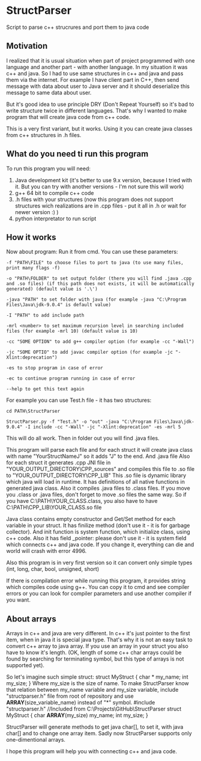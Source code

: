 # StructParser
Script to parse c++ strucrures and port them to java code

## Motivation
I realized that it is usual situation when part of project programmed with one language and another part - with another language. In my situation it was c++ and java.
So I had to use same structures in c++ and java and pass them via the internet. For example I have client part in C++, then send message with data about user to Java server 
and it should deserialize this message to same data about user.

But it's good idea to use principle DRY (Don't Repeat Yourself) so it's bad to write structure twice in different languages. That's why I wanted to make program that will
create java code from c++ code.

This is a very first variant, but it works. Using it you can create java classes from c++ structures in .h files.

## What do you need ti run this program

To run this program you will need:
1. Java development kit (it's better to use 9.x version, because I tried with it. But you can try with another versions - I'm not sure this will work)
2. g++ 64 bit to compile c++ code
3. .h files with your structures (now this program does not support structures wich realizations are in .cpp files - put it all in .h or wait for newer version :) )
4. python interpretator to run script


## How it works

Now about program:
Run it from cmd. You can use these parameters:

	-f "PATH\FILE" to choose files to port to java (to use many files, print many flags -f)
	
	-o "PATH\FOLDER" to set output folder (there you will find .java .cpp and .so files) (if this path does not exists, it will be automatically generated) (default value is '.\')
	
	-java "PATH" to set folder with java (for example -java "C:\Program Files\Java\jdk-9.0.4" is default value)
	
	-I "PATH" to add include path
	
	-mrl <number> to set maximum recursion level in searching included files (for example -mrl 10) (default value is 10)
	
	-cc "SOME OPTION" to add g++ compiler option (for example -cc "-Wall")
	
	-jc "SOME OPTIO" to add javac compiler option (for example -jc "-Xlint:deprecation")
	
	-es to stop program in case of error
	
	-ec to continue program running in case of error
	
	--help to get this text again

For example you can use Test.h file - it has two structures:

	cd PATH\StructParser
	
	StructParser.py -f "Test.h" -o "out" -java "C:\Program Files\Java\jdk-9.0.4" -I include -cc "-Wall" -jc "-Xlint:deprecation" -es -mrl 5

This will do all work. Then in folder out you will find .java files.

This program will parse each file and for each struct it will create java class with name "YourStructNameJ" so it adds "J" to the end. And .java file
Also for each struct it generates .cpp JNI file in "YOUR_OUTPUT_DIRECTORY\CPP_sources" and compiles this file to .so file to "YOUR_OUTPUT_DIRECTORY\CPP_LIB"
This .so file is dynamic library which java will load in runtime. It has definitions of all native functions in generated java class. 
Also it compiles .java files to .class files. If you move you .class or .java files, don't forget to move .so files the same way. So if you have C:\PATH\YOUR_CLASS.class,
you also have to have C:\PATH\CPP_LIB\YOUR_CLASS.so file

Java class contains empty constructor and Get/Set method for each variable in your struct. It has finilize method (don't use it - it is for garbage collector).
And init function is system function, which initialize class, using c++ code.
Also it has field _pointer: please don't use it - it is system field which
connects c++ and java code. If you change it, everything can die and world will crash with error 4996.

Also this program is in very first version so it can convert only simple types (int, long, char, bool, unsigned, short)

If there is compilation error while running this program, it provides string which compiles code using g++. 
You can copy it to cmd and see compiler errors or you can look for compiler parameters and use another compiler if you want.

## About arrays
Arrays in c++ and java are very different. In c++ it's just pointer to the first item, when in java it is special java type.
That's why it is not an easy task to convert c++ array to java array.
If you use an array in your struct you also have to know it's length. (OK, length of some c++ char arrays could be found by searching for terminating symbol, 
but this type of arrays is not supported yet).

So let's imagine such simple struct:
    struct MyStruct {
		char * my_name;
		int my_size;
	}
Where my_size is the size of name. To make StructParser know that relation between my_name variable and my_size variable, include "structparser.h" file
from root of repository and use __ARRAY__(size_variable_name) instead of "*" symbol.
    #include "structparser.h" //Included from C:\Projects\GitHub\StructParser
	struct MyStruct {
		char __ARRAY__(my_size) my_name;
		int my_size;
    }
	
StructParser will generate methods to get java char[], to set it, with java char[] and to change one array item.
Sadly now StructParser supports only one-dimentional arrays.

I hope this program will help you with connecting c++ and java code.
